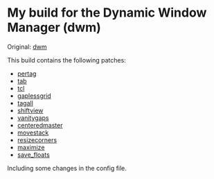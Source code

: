 # My build for the Dynamic Window Manager (dwm)

Original: [dwm](https://dwm.suckless.org/)

This build contains the following patches:
  * [pertag](https://dwm.suckless.org/patches/pertag/)
  * [tab](https://dwm.suckless.org/patches/tab/)
  * [tcl](https://dwm.suckless.org/patches/three-column/)
  * [gaplessgrid](https://dwm.suckless.org/patches/gaplessgrid/)
  * [tagall](https://dwm.suckless.org/patches/tagall/)
  * [shiftview](https://lists.suckless.org/dev/1104/7590.html)
  * [vanitygaps](https://dwm.suckless.org/patches/vanitygaps/)
  * [centeredmaster](https://dwm.suckless.org/patches/centeredmaster/)
  * [movestack](https://dwm.suckless.org/patches/movestack/)
  * [resizecorners](https://dwm.suckless.org/patches/resizecorners/)
  * [maximize](https://dwm.suckless.org/patches/maximize/)
  * [save\_floats](https://dwm.suckless.org/patches/save_floats/)

Including some changes in the config file.
